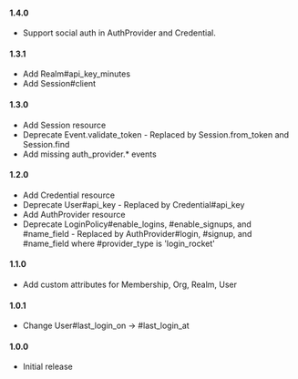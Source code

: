 #### 1.4.0
- Support social auth in AuthProvider and Credential.

#### 1.3.1
- Add Realm#api_key_minutes
- Add Session#client

#### 1.3.0
- Add Session resource
- Deprecate Event.validate_token - Replaced by Session.from_token and Session.find
- Add missing auth_provider.* events

#### 1.2.0

- Add Credential resource
- Deprecate User#api_key - Replaced by Credential#api_key
- Add AuthProvider resource
- Deprecate LoginPolicy#enable_logins, #enable_signups, and #name_field - Replaced by AuthProvider#login, #signup, and #name_field where #provider_type is 'login_rocket'

#### 1.1.0

- Add custom attributes for Membership, Org, Realm, User


#### 1.0.1

- Change User#last_login_on -> #last_login_at


#### 1.0.0

- Initial release
